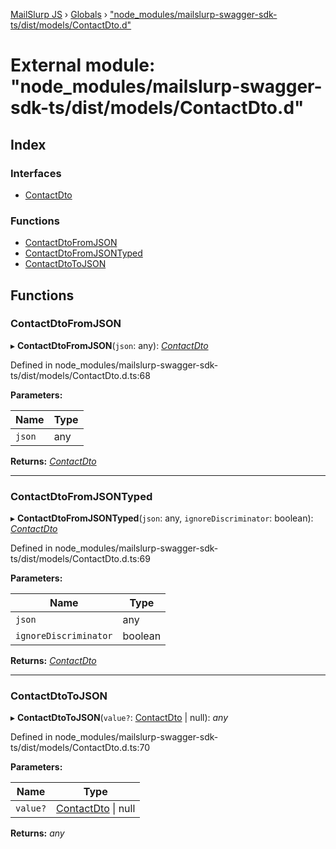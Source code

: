 [MailSlurp JS](../README.md) › [Globals](../globals.md) › ["node_modules/mailslurp-swagger-sdk-ts/dist/models/ContactDto.d"](_node_modules_mailslurp_swagger_sdk_ts_dist_models_contactdto_d_.md)

# External module: "node_modules/mailslurp-swagger-sdk-ts/dist/models/ContactDto.d"

## Index

### Interfaces

* [ContactDto](../interfaces/_node_modules_mailslurp_swagger_sdk_ts_dist_models_contactdto_d_.contactdto.md)

### Functions

* [ContactDtoFromJSON](_node_modules_mailslurp_swagger_sdk_ts_dist_models_contactdto_d_.md#contactdtofromjson)
* [ContactDtoFromJSONTyped](_node_modules_mailslurp_swagger_sdk_ts_dist_models_contactdto_d_.md#contactdtofromjsontyped)
* [ContactDtoToJSON](_node_modules_mailslurp_swagger_sdk_ts_dist_models_contactdto_d_.md#contactdtotojson)

## Functions

###  ContactDtoFromJSON

▸ **ContactDtoFromJSON**(`json`: any): *[ContactDto](../interfaces/_node_modules_mailslurp_swagger_sdk_ts_dist_models_contactdto_d_.contactdto.md)*

Defined in node_modules/mailslurp-swagger-sdk-ts/dist/models/ContactDto.d.ts:68

**Parameters:**

Name | Type |
------ | ------ |
`json` | any |

**Returns:** *[ContactDto](../interfaces/_node_modules_mailslurp_swagger_sdk_ts_dist_models_contactdto_d_.contactdto.md)*

___

###  ContactDtoFromJSONTyped

▸ **ContactDtoFromJSONTyped**(`json`: any, `ignoreDiscriminator`: boolean): *[ContactDto](../interfaces/_node_modules_mailslurp_swagger_sdk_ts_dist_models_contactdto_d_.contactdto.md)*

Defined in node_modules/mailslurp-swagger-sdk-ts/dist/models/ContactDto.d.ts:69

**Parameters:**

Name | Type |
------ | ------ |
`json` | any |
`ignoreDiscriminator` | boolean |

**Returns:** *[ContactDto](../interfaces/_node_modules_mailslurp_swagger_sdk_ts_dist_models_contactdto_d_.contactdto.md)*

___

###  ContactDtoToJSON

▸ **ContactDtoToJSON**(`value?`: [ContactDto](../interfaces/_node_modules_mailslurp_swagger_sdk_ts_dist_models_contactdto_d_.contactdto.md) | null): *any*

Defined in node_modules/mailslurp-swagger-sdk-ts/dist/models/ContactDto.d.ts:70

**Parameters:**

Name | Type |
------ | ------ |
`value?` | [ContactDto](../interfaces/_node_modules_mailslurp_swagger_sdk_ts_dist_models_contactdto_d_.contactdto.md) &#124; null |

**Returns:** *any*

